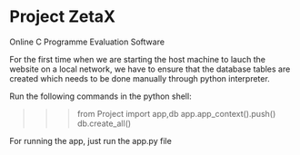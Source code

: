 # Project ZetaX
Online C Programme Evaluation Software

For the first time when we are starting the host machine to lauch the website on a local network, we have to ensure that the database tables are created which needs to be done manually through python interpreter.

Run the following commands in the python shell:

>>>from Project import app,db
>>>app.app_context().push()
>>>db.create_all()

For running the app, just run the app.py file
